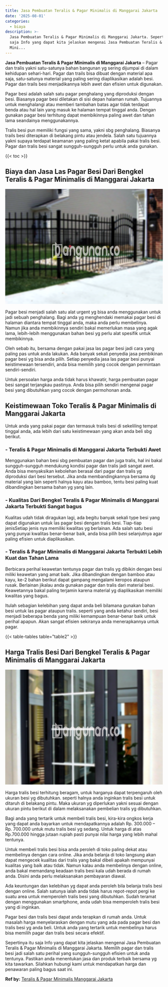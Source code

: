 ```yaml
---
title: Jasa Pembuatan Teralis & Pagar Minimalis di Manggarai Jakarta
date: '2025-08-01'
categories:
  - biaya
description: >-
  Jasa Pembuatan Teralis & Pagar Minimalis di Manggarai Jakarta. Sepertinya itu
  saja Info yang dapat kita jelaskan mengenai Jasa Pembuatan Teralis & Pagar
  Mini...
---
```


**Jasa Pembuatan Teralis & Pagar Minimalis di Manggarai Jakarta** – Pagar dan tralis yakni satu-satunya bahan bangunan yg sering dijumpai di dalam kehidupan sehari-hari. Pagar dan trails bisa dibuat dengan material apa saja, satu-satunya material yang paling sering diaplikasikan adalah besi. Pagar dan trails besi menjadikannya lebih awet dan efisien untuk digunakan.

Pagar besi adalah salah satu pagar penghalang yang diproduksi dengan besi. Biasanya pagar besi diletakan di sisi depan halaman rumah. Tujuannya untuk menghalangi atau memberi tambahan batas agar tidak terdapat benda atau hal lain yang masuk ke halaman tempat tinggal anda. Dengan gunakan pagar besi terhitung dapat membikinnya paling awet dan tahan lama seandainya menggunakannya.

Tralis besi pun memiliki fungsi yang sama, yakni sbg penghalang. Biasanya trails besi diterapkan di belakang pintu atau jendela. Salah satu tujuannya yakni supaya terdapat keamanan yang paling ketat apabila pakai tralis besi. Pagar dan tralis besi sangat sungguh-sungguh perlu untuk anda gunakan.

{{< toc >}}

## Biaya dan Jasa Las Pagar Besi Dari Bengkel Teralis & Pagar Minimalis di Manggarai Jakarta

![Jasa Pembuatan Teralis & Pagar Minimalis di Manggarai Jakarta](/images/pagar-minimalis-murah-67.png)

Pagar besi menjadi salah satu alat urgent yg bisa anda menggunakan untuk jadi sebuah penghalang. Bagi anda yg menghendaki memakai pagar besi di halaman diantara tempat tinggal anda, maka anda perlu membelinya. Namun jika anda membikinnya sendiri bakal memerlukan masa yang agak lama, lebih-lebih menggunakan bahan besi yg perlu alat spesifik untuk membikinnya.

Oleh sebab itu, bersama dengan pakai jasa las pagar besi jadi cara yang paling pas untuk anda lakukan. Ada banyak sekali penyedia jasa pembikinan pagar besi yg bisa anda pilih. Setiap penyedia jasa las pagar besi punyai keistimewaan tersendiri, anda bisa memilih yang cocok dengan permintaan sendiri-sendiri.

Untuk persoalan harga anda tidak harus khawatir, harga pembuatan pagar besi sangat terjangkau pastinya. Anda bisa pilih sendiri mengenai pagar besi yang dibutuhkan yang cocok dengan permohonan anda.

## Keistimewaan Toko Teralis & Pagar Minimalis di Manggarai Jakarta

Untuk anda yang pakai pagar dan termasuk tralis besi di sekeliling tempat tinggal anda, ada lebih dari satu keistimewaan yang akan anda beli sbg berikut.

### \- Teralis & Pagar Minimalis di Manggarai Jakarta Terbukti Awet

Menggunakan bahan besi sbg pembuatan pagar dan juga tralis, hal ini bakal sungguh-sungguh mendukung kondisi pagar dan tralis jadi sangat awet. Anda bisa menyaksikan kebolehan berasal dari pagar dan tralis yg diproduksi dari besi tersebut. Jika anda membandingkannya bersama dg material yang lain seperti halnya kayu atau bamboo, tentu besi paling kuat dibandingkan bersama bahan yg yang lain.

### \- Kualitas Dari Bengkel Teralis & Pagar Minimalis di Manggarai Jakarta Terbukti Sangat bagus

Kualitas udah tidak diragukan lagi, ada begitu banyak sekali type besi yang dapat digunakan untuk las pagar besi dengan tralis besi. Tiap-tiap jenisSetiap jenis nya memiliki kwalitas yg berlainan. Ada salah satu besi yang punyai kwalitas benar-benar baik, anda bisa pilih besi selanjutnya agar paling efisien untuk diaplikasikan.

### \- Teralis & Pagar Minimalis di Manggarai Jakarta Terbukti Lebih Kuat dan Tahan Lama

Berbicara perihal keawetan tentunya pagar dan tralis yg dibikin dengan besi miliki keawetan yang amat baik. Jika dibandingkan dengan bamboo atau kayu, ke-2 bahan berikut dapat gampang mengalami keropos ataupun rusak. Berlainan jikalau anda gunakan pagar dan tralis dari material besi. Keawetannya bakal paling terjamin karena material yg diaplikasikan memiliki kwalitas yang bagus.

Itulah sebagian kelebihan yang dapat anda beli bilamana gunakan bahan besi untuk las pagar ataupun tralis. seperti yang anda ketahui sendiri, besi menjadi beberapa benda yang miliki kemampuan benar-benar baik untuk perihal apapun. Akan sangat efisien sekiranya anda menerapkannya untuk pagar.

{{< table-tables table="table2" >}}

## Harga Tralis Besi Dari Bengkel Teralis & Pagar Minimalis di Manggarai Jakarta

![Jasa Pembuatan Teralis & Pagar Minimalis di Manggarai Jakarta](/images/teralis-minimalis-murah-39.png)

Harga tralis besi terhitung beragam, untuk harganya dapat terpengaruh oleh ukuran besi yg dibutuhkan. seperti halnya anda inginkan tralis besi untuk ditaruh di belakang pintu. Maka ukuran yg diperlukan yakni sesuai dengan ukuran pintu berikut di dalam melaksanakan pembelian tralis yg dibutuhkan.

Bagi anda yang tertarik untuk membeli tralis besi, kira-kira ongkos kerja yang dapat anda bayarkan untuk mendapatkannya adalah Rp. 300.000 – Rp. 700.000 untuk mutu tralis besi yg sedang. Untuk harga di atas Rp.700.000 hingga jutaan rupiah pasti punyai nilai harga yang lebih mahal tentunya.

Untuk membeli tralis besi bisa anda peroleh di toko paling dekat atau membelinya dengan cara online. Jika anda belanja di toko langsung akan dapat mengecek kualitas dari tralis yang bakal dibeli apakah mempunyai kualitas yang baik atau tidak. Namun kalau anda membelinya dengan online, anda bakal memandang keadaan tralis besi kala udah berada di rumah anda. Disini anda perlu melaksanakan pembayaran diawal.

Ada keuntungan dan kelebihan yg dapat anda peroleh bila belanja tralis besi dengan online. Salah satunya ialah anda tidak harus repot-repot pergi ke suatu area untuk memperoleh tralis besi yang dibutuhkan. Sudah teramat dengan menggunakan smartphone, anda udah bisa memperoleh tralis besi yang di inginkan.

Pagar besi dan tralis besi dapat anda terapkan di rumah anda. Untuk masalah harga menyelaraskan dengan mutu yang ada pada pagar besi dan tralis besi yg anda beli. Untuk anda yang tertarik untuk membelinya harus bisa memilih pagar dan tralis besi secara efektif.

Sepertinya itu saja Info yang dapat kita jelaskan mengenai Jasa Pembuatan Teralis & Pagar Minimalis di Manggarai Jakarta. Memilih pagar dan tralis besi jadi salah satu perihal yang sungguh-sungguh efisien untuk anda tentunya. Pastikan anda menentukan jasa dan produk terbaik bersama yg kita tawarkan. Silahkan hubungi kami untuk mendapatkan harga dan penawaran paling bagus saat ini.

**Ref by:** [Teralis & Pagar Minimalis Manggarai Jakarta](https://id.wikipedia.org/wiki/Teralis)
